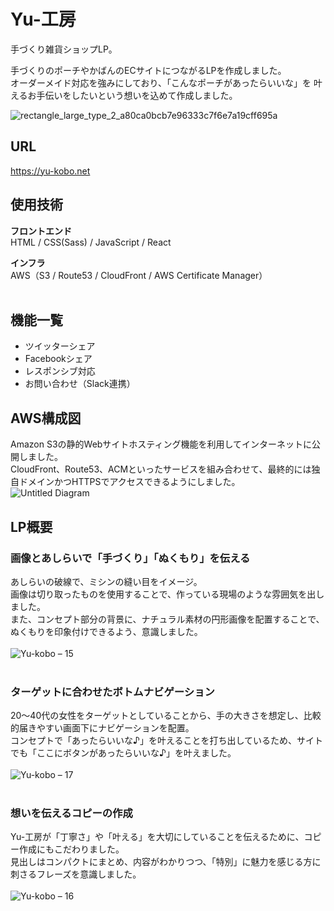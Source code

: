 # Yu-工房

手づくり雑貨ショップLP。

手づくりのポーチやかばんのECサイトにつながるLPを作成しました。  
オーダーメイド対応を強みにしており、「こんなポーチがあったらいいな」を
叶えるお手伝いをしたいという想いを込めて作成しました。

![rectangle_large_type_2_a80ca0bcb7e96333c7f6e7a19cff695a](https://user-images.githubusercontent.com/70832534/103057290-6b4bfe80-45e2-11eb-9ae6-efd20a50b4c5.jpg)

## URL

<https://yu-kobo.net>

## 使用技術
<strong>フロントエンド</strong>  
HTML / CSS(Sass) / JavaScript / React   

<strong>インフラ</strong>  
AWS（S3 / Route53 / CloudFront / AWS Certificate Manager）  
</br>

## 機能一覧

* ツイッターシェア
* Facebookシェア
* レスポンシブ対応
* お問い合わせ（Slack連携）

## AWS構成図
Amazon S3の静的Webサイトホスティング機能を利用してインターネットに公開しました。  
CloudFront、Route53、ACMといったサービスを組み合わせて、最終的には独自ドメインかつHTTPSでアクセスできるようにしました。
</br>
![Untitled Diagram](https://user-images.githubusercontent.com/70832534/102887843-f91cd200-449a-11eb-90d1-9dec4ce42378.png)

## LP概要

### 画像とあしらいで「手づくり」「ぬくもり」を伝える
あしらいの破線で、ミシンの縫い目をイメージ。  
画像は切り取ったものを使用することで、作っている現場のような雰囲気を出しました。  
また、コンセプト部分の背景に、ナチュラル素材の円形画像を配置することで、ぬくもりを印象付けできるよう、意識しました。  
</br>
![Yu-kobo – 15](https://user-images.githubusercontent.com/70832534/103166086-f71f8e00-4861-11eb-93ce-70222b563931.jpg)
</br>
</br>
### ターゲットに合わせたボトムナビゲーション
20〜40代の女性をターゲットとしていることから、手の大きさを想定し、比較的届きやすい画面下にナビゲーションを配置。  
コンセプトで「あったらいいな♪」を叶えることを打ち出しているため、サイトでも「ここにボタンがあったらいいな♪」を叶えました。  
</br>
![Yu-kobo – 17](https://user-images.githubusercontent.com/70832534/103166089-fbe44200-4861-11eb-8c16-b1174de76132.jpg)
</br>
</br>
### 想いを伝えるコピーの作成
Yu-工房が「丁寧さ」や「叶える」を大切にしていることを伝えるために、コピー作成にもこだわりました。  
見出しはコンパクトにまとめ、内容がわかりつつ、「特別」に魅力を感じる方に刺さるフレーズを意識しました。  
</br>
![Yu-kobo – 16](https://user-images.githubusercontent.com/70832534/103166088-fb4bab80-4861-11eb-8c38-5fa711bad738.jpg)
